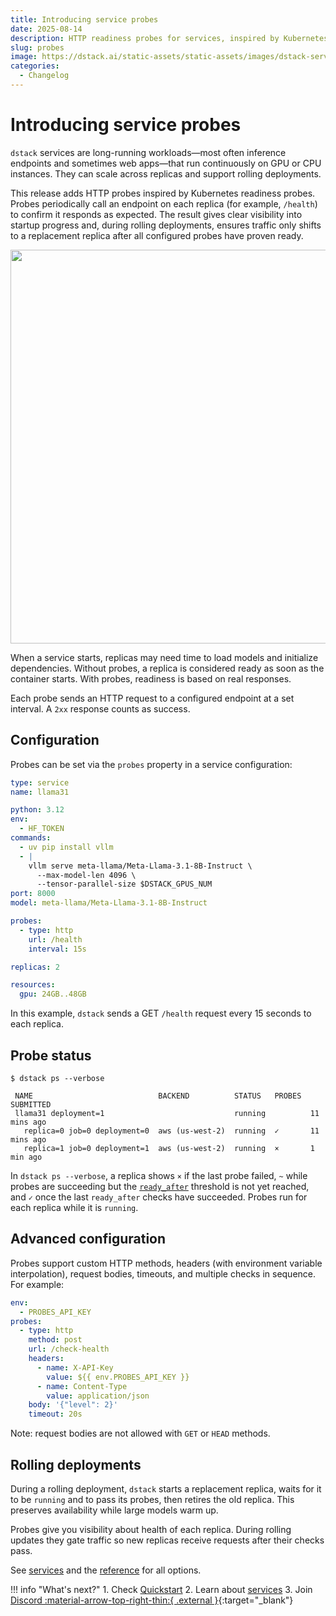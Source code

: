 ```yaml
---
title: Introducing service probes
date: 2025-08-14
description: HTTP readiness probes for services, inspired by Kubernetes—safer rollouts and clear runtime visibility.
slug: probes
image: https://dstack.ai/static-assets/static-assets/images/dstack-service-probes.png
categories:
  - Changelog
---
```


# Introducing service probes

`dstack` services are long-running workloads—most often inference endpoints and sometimes web apps—that run continuously on GPU or CPU instances. They can scale across replicas and support rolling deployments.

This release adds HTTP probes inspired by Kubernetes readiness probes. Probes periodically call an endpoint on each replica (for example, `/health`) to confirm it responds as expected. The result gives clear visibility into startup progress and, during rolling deployments, ensures traffic only shifts to a replacement replica after all configured probes have proven ready.

<img src="https://dstack.ai/static-assets/static-assets/images/dstack-service-probes.png" width="630"/>

<!-- more -->

When a service starts, replicas may need time to load models and initialize dependencies. Without probes, a replica is considered ready as soon as the container starts. With probes, readiness is based on real responses.

Each probe sends an HTTP request to a configured endpoint at a set interval. A `2xx` response counts as success.

## Configuration

Probes can be set via the `probes` property in a service configuration:

<div editor-title="service.dstack.yml">

```yaml
type: service
name: llama31

python: 3.12
env:
  - HF_TOKEN
commands:
  - uv pip install vllm
  - |
    vllm serve meta-llama/Meta-Llama-3.1-8B-Instruct \
      --max-model-len 4096 \
      --tensor-parallel-size $DSTACK_GPUS_NUM
port: 8000
model: meta-llama/Meta-Llama-3.1-8B-Instruct

probes:
  - type: http
    url: /health
    interval: 15s

replicas: 2

resources:
  gpu: 24GB..48GB
```
</div>

In this example, `dstack` sends a GET `/health` request every 15 seconds to each replica.

## Probe status

<div class="termy">

```shell
$ dstack ps --verbose

 NAME                            BACKEND          STATUS   PROBES  SUBMITTED
 llama31 deployment=1                             running          11 mins ago
   replica=0 job=0 deployment=0  aws (us-west-2)  running  ✓       11 mins ago
   replica=1 job=0 deployment=1  aws (us-west-2)  running  ×       1 min ago
```

</div>

In `dstack ps --verbose`, a replica shows `×` if the last probe failed, `~` while probes are succeeding but the [`ready_after`](../../docs/reference/dstack.yml/service.md#ready_after) threshold is not yet reached, and `✓` once the last `ready_after` checks have succeeded. Probes run for each replica while it is `running`.

## Advanced configuration

Probes support custom HTTP methods, headers (with environment variable interpolation), request bodies, timeouts, and multiple checks in sequence. For example:

```yaml
env:
  - PROBES_API_KEY
probes:
  - type: http
    method: post
    url: /check-health
    headers:
      - name: X-API-Key
        value: ${{ env.PROBES_API_KEY }}
      - name: Content-Type
        value: application/json
    body: '{"level": 2}'
    timeout: 20s
```

Note: request bodies are not allowed with `GET` or `HEAD` methods.

## Rolling deployments

During a rolling deployment, `dstack` starts a replacement replica, waits for it to be `running` and to pass its probes, then retires the old replica. This preserves availability while large models warm up.

Probes give you visibility about health of each replica. During rolling updates they gate traffic so new replicas receive requests after their checks pass.

See [services](../../docs/concepts/services.md#probes) and the [reference](../../docs/reference/dstack.yml/service.md#probes) for all options.

!!! info "What's next?"
    1. Check [Quickstart](../../docs/quickstart.md)
    2. Learn about [services](../../docs/concepts/services.md)
    3. Join [Discord :material-arrow-top-right-thin:{ .external }](https://discord.gg/u8SmfwPpMd){:target="_blank"}
